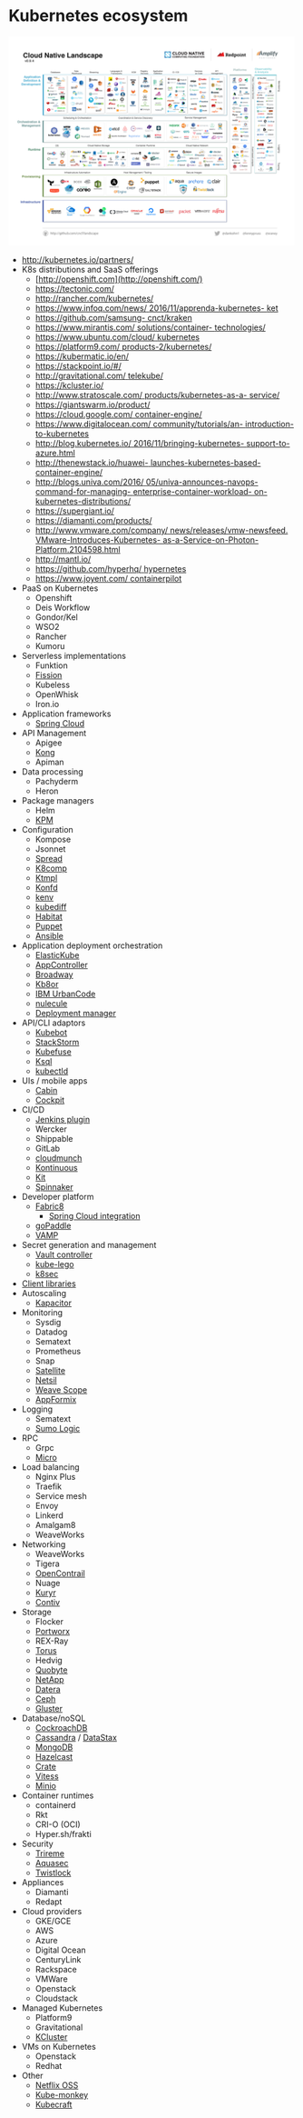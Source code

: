# Kubernetes ecosystem

![](CloudNativeLandscape.jpg)

* http://kubernetes.io/partners/
* K8s distributions and SaaS offerings
    - [http://openshift.com](http://openshift.com/)
    - https://tectonic.com/
    - http://rancher.com/kubernetes/
    - [https://www.infoq.com/news/
        <wbr>2016/11/apprenda-kubernetes-
        <wbr>ket](https://www.infoq.com/news/2016/11/apprenda-kubernetes-ket)
    - [https://github.com/samsung-
        <wbr>cnct/kraken](https://github.com/samsung-cnct/kraken)
    - [https://www.mirantis.com/
        <wbr>solutions/container-
        <wbr>technologies/](https://www.mirantis.com/solutions/container-technologies/)
    - [https://www.ubuntu.com/cloud/
        <wbr>kubernetes](https://www.ubuntu.com/cloud/kubernetes)
    - [https://platform9.com/
        <wbr>products-2/kubernetes/](https://platform9.com/products-2/kubernetes/)
    - https://kubermatic.io/en/
    - https://stackpoint.io/#/
    - [http://gravitational.com/
        <wbr>telekube/](http://gravitational.com/telekube/)
    - https://kcluster.io/
    - [http://www.stratoscale.com/
        <wbr>products/kubernetes-as-a-
        <wbr>service/](http://www.stratoscale.com/products/kubernetes-as-a-service/)
    - https://giantswarm.io/product/
    - [https://cloud.google.com/
        <wbr>container-engine/](https://cloud.google.com/container-engine/)
    - [https://www.digitalocean.com/
        <wbr>community/tutorials/an-
        <wbr>introduction-to-kubernetes](https://www.digitalocean.com/community/tutorials/an-introduction-to-kubernetes)
    - [http://blog.kubernetes.io/
        <wbr>2016/11/bringing-kubernetes-
        <wbr>support-to-azure.html](http://blog.kubernetes.io/2016/11/bringing-kubernetes-support-to-azure.html)
    - [http://thenewstack.io/huawei-
        <wbr>launches-kubernetes-based-
        <wbr>container-engine/](http://thenewstack.io/huawei-launches-kubernetes-based-container-engine/)
    - [http://blogs.univa.com/2016/
        <wbr>05/univa-announces-navops-
        <wbr>command-for-managing-
        <wbr>enterprise-container-workload-
        <wbr>on-kubernetes-distributions/](http://blogs.univa.com/2016/05/univa-announces-navops-command-for-managing-enterprise-container-workload-on-kubernetes-distributions/)
    - https://supergiant.io/
    - https://diamanti.com/products/
    - [http://www.vmware.com/company/
        <wbr>news/releases/vmw-newsfeed.
        <wbr>VMware-Introduces-Kubernetes-
        <wbr>as-a-Service-on-Photon-
        <wbr>Platform.2104598.html](http://www.vmware.com/company/news/releases/vmw-newsfeed.VMware-Introduces-Kubernetes-as-a-Service-on-Photon-Platform.2104598.html)
    - http://mantl.io/
    - [https://github.com/hyperhq/
        <wbr>hypernetes](https://github.com/hyperhq/hypernetes)
    - [https://www.joyent.com/
        <wbr>containerpilot](https://www.joyent.com/containerpilot)
* PaaS on Kubernetes
    - Openshift
    - Deis Workflow
    - Gondor/Kel
    - WSO2
    - Rancher
    - Kumoru
* Serverless implementations
    - Funktion
    - [Fission](https://github.com/platform9/fission)
    - Kubeless
    - OpenWhisk
    - Iron.io
* Application frameworks
    * [Spring Cloud](http://www.nicolaferraro.stfi.re/2016/10/23/hot-reconfiguration-of-microservices-on-kubernetes/)
* API Management
    - Apigee
    - [Kong](https://github.com/Mashape/kong-dist-kubernetes)
    - Apiman
* Data processing
    - Pachyderm
    - Heron
* Package managers
    * Helm
    * [KPM](https://github.com/coreos/kpm)
* Configuration
    - Kompose
    - Jsonnet
    - [Spread](https://redspread.com/)
    - [K8comp](https://github.com/cststack/k8comp)
    - [Ktmpl](https://github.com/InQuicker/ktmpl)
    - [Konfd](https://github.com/kelseyhightower/konfd)
    - [kenv](https://github.com/thisendout/kenv)
    - [kubediff](https://github.com/weaveworks/kubediff)
    - [Habitat](https://www.habitat.sh/docs/container-orchestration/)
    - [Puppet](https://forge.puppet.com/garethr/kubernetes/readme)
    - [Ansible](https://docs.ansible.com/ansible/kubernetes_module.html)
* Application deployment orchestration
    - [ElasticKube](https://elasticbox.com/kubernetes)
    - [AppController](https://github.com/Mirantis/k8s-AppController)
    - [Broadway](https://github.com/namely/broadway)
    - [Kb8or](https://github.com/UKHomeOffice/kb8or)
    - [IBM UrbanCode](https://developer.ibm.com/urbancode/plugin/kubernetes/)
    - [nulecule](https://github.com/projectatomic/nulecule)
    - [Deployment manager](https://cloud.google.com/deployment-manager/)
* API/CLI adaptors
    - [Kubebot](https://blog.harbur.io/introducing-kubebot-a-kubernetes-bot-for-slack/)
    - [StackStorm](https://github.com/StackStorm/st2)
    - [Kubefuse](https://opencredo.com/introducing-kubefuse-file-system-kubernetes/)
    - [Ksql](https://github.com/brendandburns/ksql)
    - [kubectld](https://github.com/rancher/kubectld)
* UIs / mobile apps
    * [Cabin](http://www.skippbox.com/announcing-cabin-the-first-mobile-app-for-kubernetes/)
    * [Cockpit](http://cockpit-project.org/guide/latest/feature-kubernetes.html)
* CI/CD
    * [Jenkins plugin](https://github.com/jenkinsci/kubernetes-pipeline-plugin)
    * Wercker
    * Shippable
    - GitLab
    - [cloudmunch](http://www.cloudmunch.com/continuous-delivery-for-kubernetes/)
    - [Kontinuous](https://github.com/AcalephStorage/kontinuous)
    - [Kit](https://invisionapp.github.io/kit/)
    - [Spinnaker](http://www.spinnaker.io/docs/kubernetes-source-to-prod)
* Developer platform
    * [Fabric8](https://fabric8.io/)
        * [Spring Cloud integration](https://github.com/fabric8io/spring-cloud-kubernetes)
    * [goPaddle](https://www.gopaddle.io/#/)
    * [VAMP](http://vamp.io/)
* Secret generation and management
    * [Vault controller](https://github.com/kelseyhightower/vault-controller)
    * [kube-lego](https://github.com/jetstack/kube-lego)
    * [k8sec](https://github.com/dtan4/k8sec)
* [Client libraries](https://github.com/kubernetes/community/blob/master/contributors/devel/client-libraries.md)
* Autoscaling
    * [Kapacitor](https://www.influxdata.com/kubernetes-monitoring-and-autoscaling-with-telegraf-and-kapacitor/)
* Monitoring
    * Sysdig
    * Datadog
    * Sematext
    * Prometheus
    * Snap
    - [Satellite](https://github.com/gravitational/satellite)
    - [Netsil](http://netsil.com/product/)
    - [Weave Scope](https://github.com/weaveworks/scope)
    - [AppFormix](http://www.appformix.com/solutions/appformix-for-kubernetes/)
* Logging
    * Sematext
    * [Sumo Logic](https://github.com/jdumars/sumokube)
* RPC
    * Grpc
    * [Micro](https://github.com/micro/kubernetes)
* Load balancing
    * Nginx Plus
    * Traefik
    * Service mesh
    * Envoy
    * Linkerd
    * Amalgam8
    * WeaveWorks
* Networking
    * WeaveWorks
    * Tigera
    * [OpenContrail](http://www.opencontrail.org/kubernetes-networking-with-opencontrail/)
    * Nuage
    * [Kuryr](https://github.com/openstack/kuryr-kubernetes)
    * [Contiv](http://contiv.github.io/)
* Storage
    * Flocker
    * [Portworx](https://portworx.com/products/)
    - REX-Ray
    - [Torus](https://coreos.com/blog/torus-distributed-storage-by-coreos.html)
    - Hedvig
    - [Quobyte](https://www.quobyte.com/containers)
    - [NetApp](https://netapp.github.io/blog/2016/05/11/netapp-persistent-storage-in-kubernetes-using-ontap-and-nfs/)
    - [Datera](http://www.storagereview.com/datera_s_elastic_data_fabric_integrates_with_kubernetes)
    - [Ceph](http://ceph.com/planet/bring-persistent-storage-for-your-containers-with-krbd-on-kubernetes/)
    - [Gluster](http://blog.gluster.org/2016/08/coming-soon-dynamic-provisioning-of-glusterfs-volumes-in-kubernetesopenshift/)
* Database/noSQL
    * [CockroachDB](https://www.cockroachlabs.com/docs/orchestrate-cockroachdb-with-kubernetes.html)
    - [Cassandra](http://blog.kubernetes.io/2016/07/thousand-instances-of-cassandra-using-kubernetes-pet-set.html) / [DataStax](http://www.datastax.com/dev/blog/scale-quickly-with-datastax-enterprise-on-google-container-engine)
    - [MongoDB](https://www.mongodb.com/blog/post/running-mongodb-as-a-microservice-with-docker-and-kubernetes)
    - [Hazelcast](https://blog.hazelcast.com/openshift/)
    - [Crate](https://crate.io/a/kubernetes-and-crate/)
    - [Vitess](http://vitess.io/getting-started/)
    - [Minio](https://blog.minio.io/storage-in-paas-minio-and-deis-7f9f604dedf2#.7rr6awv0j)
* Container runtimes
    * containerd
    * Rkt
    * CRI-O (OCI)
    * Hyper.sh/frakti
* Security
    * [Trireme](http://opensourceforu.com/2016/11/trireme-adds-production-scale-security-kubernetes)
    * [Aquasec](http://blog.aquasec.com/security-best-practices-for-kubernetes-deployment)
    * [Twistlock](https://www.twistlock.com/2015/11/10/twistlock-is-now-available-on-google-cloud-platform/)
* Appliances
    * Diamanti
    * Redapt
* Cloud providers
    * GKE/GCE
    * AWS
    * Azure
    * Digital Ocean
    * CenturyLink
    * Rackspace
    * VMWare
    * Openstack
    * Cloudstack
* Managed Kubernetes
    * Platform9
    * Gravitational
    * [KCluster](https://kcluster.io/)
* VMs on Kubernetes
    * Openstack
    * Redhat
* Other
    * [Netflix OSS](http://blog.christianposta.com/microservices/netflix-oss-or-kubernetes-how-about-both/)
    * [Kube-monkey](https://github.com/asobti/kube-monkey)
    * [Kubecraft](https://github.com/stevesloka/kubecraft)


